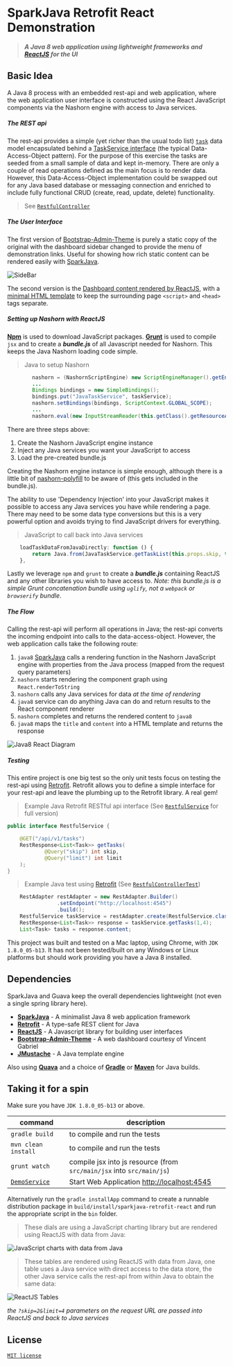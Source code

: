 # SparkJava Retrofit React Demonstration

> ___A Java 8 web application using lightweight frameworks and [ReactJS](https://facebook.github.io/react/) for the UI___



## Basic Idea

A Java 8 process with an embedded rest-api and web application, where the web application user interface is constructed using the React JavaScript components via the Nashorn engine with access to Java services.


##### The REST api

The rest-api provides a simple (yet richer than the usual todo list) [`task`](src/main/java/me/roybailey/model/Task.java) data model encapsulated behind a [TaskService interface](src/main/java/me/roybailey/service/TaskService.java) (the typical Data-Access-Object pattern).  For the purpose of this exercise the tasks are seeded from a small sample of data and kept in-memory.  There are only a couple of read operations defined as the main focus is to render data.  However, this Data-Access-Object implementation could be swapped out for any Java based database or messaging connection and enriched to include fully functional CRUD (create, read, update, delete) functionality.

> See [`RestfulController`](src/main/java/me/roybailey/http/RestfulController.java)


##### The User Interface

The first version of [Bootstrap-Admin-Theme](https://github.com/VinceG/Bootstrap-Admin-Theme) is purely a static copy of the original with the dashboard sidebar changed to provide the menu of demonstration links.  Useful for showing how rich static content can be rendered easily with [SparkJava](http://sparkjava.com/).

![SideBar](docs/sidebar.png)

The second version is the [Dashboard content rendered by ReactJS](src/main/jsx/dashboard.jsx), with a [minimal HTML template](src/main/resources/webapp/assets/dashboard.html) to keep the surrounding page `<script>` and `<head>` tags separate.


##### Setting up Nashorn with ReactJS

**[Npm](https://www.npmjs.com/)** is used to download JavaScript packages.  **[Grunt](http://gruntjs.com/)** is used to compile `jsx` and to create a ***bundle.js*** of all Javascript needed for Nashorn.  This keeps the Java Nashorn loading code simple.

> Java to setup Nashorn

```Java
        nashorn = (NashornScriptEngine) new ScriptEngineManager().getEngineByName("nashorn");
		...
        Bindings bindings = new SimpleBindings();
        bindings.put("JavaTaskService", taskService);
        nashorn.setBindings(bindings, ScriptContext.GLOBAL_SCOPE);
        ...
        nashorn.eval(new InputStreamReader(this.getClass().getResourceAsStream("/webapp/bundle.min.js")));
```

There are three steps above:

1. Create the Nashorn JavaScript engine instance
1. Inject any Java services you want your JavaScript to access
1. Load the pre-created bundle.js

Creating the Nashorn engine instance is simple enough, although there is a little bit of [nashorn-polyfill](src/main/js/nashorn-polyfill.js) to be aware of (this gets included in the bundle.js).

The ability to use 'Dependency Injection' into your JavaScript makes it possible to access any Java services you have while rendering a page.  There may need to be some data type conversions but this is a very powerful option and avoids trying to find JavaScript drivers for everything.

> JavaScript to call back into Java services

```JavaScript
    loadTaskDataFromJavaDirectly: function () {
        return Java.from(JavaTaskService.getTaskList(this.props.skip, this.props.limit));
    },
```

Lastly we leverage `npm` and `grunt` to create a ***bundle.js*** containing ReactJS and any other libraries you wish to have access to.  *Note: this bundle.js is a simple Grunt concatenation bundle using `uglify`, not a `webpack` or `browserify` bundle*.


##### The Flow

Calling the rest-api will perform all operations in Java; the rest-api converts the incoming endpoint into calls to the data-access-object.  However, the web application calls take the following route:

1. `java8` [SparkJava](http://sparkjava.com/) calls a rendering function in the Nashorn JavaScript engine with properties from the Java process (mapped from the request query parameters)
1. `nashorn` starts rendering the component graph using `React.renderToString`
1. `nashorn` calls any Java services for data *at the time of rendering*
1. `java8` service can do anything Java can do and return results to the React component renderer
1. `nashorn` completes and returns the rendered content to `java8`
1. `java8` maps the `title` and `content` into a HTML template and returns the response 

![Java8 React Diagram](docs/java8react.png)


##### Testing

This entire project is one big test so the only unit tests focus on testing the rest-api using [Retrofit](http://square.github.io/retrofit/).  Retrofit allows you to define a simple interface for your rest-api and leave the plumbing up to the Retrofit library.  A real gem!

> Example Java Retrofit RESTful api interface (See [`RestfulService`](src/main/java/me/roybailey/http/RestfulService) for full version)

```Java
public interface RestfulService {

    @GET("/api/v1/tasks")
    RestResponse<List<Task>> getTasks(
            @Query("skip") int skip,
            @Query("limit") int limit
    );
}
```

> Example Java test using [Retrofit](http://square.github.io/retrofit/) (See [`RestfulControllerTest`](src/test/java/me/roybailey/http/RestfulControllerTest))

```Java
    RestAdapter restAdapter = new RestAdapter.Builder()
                .setEndpoint("http://localhost:4545")
                .build();
    RestfulService taskService = restAdapter.create(RestfulService.class);
    RestResponse<List<Task>> response = taskService.getTasks(1,4);
    List<Task> tasks = response.content;
```


This project was built and tested on a Mac laptop, using Chrome, with `JDK 1.8.0_05-b13`.  It has not been tested/built on any Windows or Linux platforms but should work providing you have a Java 8 installed.


## Dependencies

SparkJava and Guava keep the overall dependencies lightweight (not even a single spring library here).


* **[SparkJava](http://sparkjava.com/)** - A minimalist Java 8 web application framework
* **[Retrofit](http://square.github.io/retrofit/)** - A type-safe REST client for Java
* **[ReactJS](http://facebook.github.io/react/)** - A Javascript library for building user interfaces
* **[Bootstrap-Admin-Theme](https://github.com/VinceG/Bootstrap-Admin-Theme)** - A web dashboard courtesy of Vincent Gabriel
* **[JMustache](https://github.com/samskivert/jmustache)** - A Java template engine

Also using **[Quava](https://code.google.com/p/guava-libraries/)** and a choice of **[Gradle](http://gradle)** or **[Maven](http://maven.apache.org)** for Java builds.


## Taking it for a spin

Make sure you have `JDK 1.8.0_05-b13` or above.

command | description
--------|------------
`gradle build` | to compile and run the tests
`mvn clean install` | to compile and run the tests
`grunt watch` | compile jsx into js resource (from `src/main/jsx` into `src/main/js`)
[`DemoService`](src/main/java/me/roybailey/http/DemoService.java) | Start Web Application [http://localhost:4545](http://localhost:4545)

Alternatively run the `gradle installApp` command to create a runnable distribution package in `build/install/sparkjava-retrofit-react` and run the appropriate script in the `bin` folder.

> These dials are using a JavaScript charting library but are rendered using ReactJS with data from Java:

![JavaScript charts with data from Java](docs/dials.png)

> These tables are rendered using ReactJS with data from Java, one table uses a Java service with direct access to the data store, the other Java service calls the rest-api from within Java to obtain the same data:

![ReactJS Tables](docs/tables.png)

_the `?skip=2&limit=4` parameters on the request URL are passed into ReactJS and back to Java services_


## License

[`MIT license`](LICENSE)
